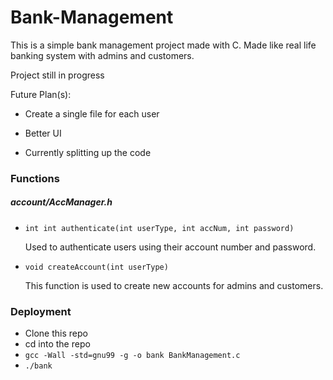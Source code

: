 # Bank-Management

This is a simple bank management project made with C. Made like real life banking system with admins and customers.


Project still in progress

Future Plan(s):
  - Create a single file for each user
  - Better UI
  
- Currently splitting up the code

### Functions
  ##### account/AccManager.h
  - ```int int authenticate(int userType, int accNum, int password)```
  
    Used to authenticate users using their account number
            and password.
  - ```void createAccount(int userType)```
  
      This function is used to create new accounts for admins 
  and customers.
    
  
  

### Deployment

* Clone this repo
* cd into the repo
* `gcc -Wall -std=gnu99 -g -o bank BankManagement.c`
* `./bank`


